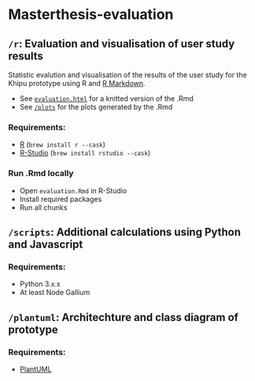 # Masterthesis-evaluation

## `/r`: Evaluation and visualisation of user study results
Statistic evalution and visualisation of the results of the user study for the Khipu prototype using R and [R Markdown](https://rmarkdown.rstudio.com/).
- See [`evaluation.html`](/r/evaluation.html) for a knitted version of the .Rmd
- See [`/plots`](/r/plots) for the plots generated by the .Rmd
### Requirements:
- [R](https://www.r-project.org/) (`brew install r --cask`)
- [R-Studio](https://www.rstudio.com/) (`brew install rstudio --cask`)

### Run .Rmd locally
- Open `evaluation.Rmd` in R-Studio
- Install required packages
- Run all chunks

## `/scripts`: Additional calculations using Python and Javascript
### Requirements:
- Python 3.x.x
- At least Node Gallium

## `/plantuml`: Architechture and class diagram of prototype
### Requirements:
- [PlantUML](https://plantuml.com/en/)


